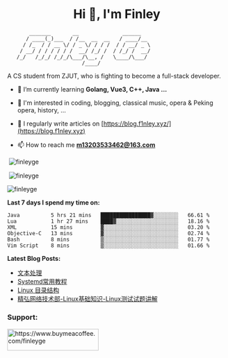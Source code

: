 <h1 align="center">Hi 👋, I'm Finley</h1>

```text
       _______       __              ______   
      / ____(_)___  / /__  __  __   / ____/__ 
     / /_  / / __ \/ / _ \/ / / /  / / __/ _ \
    / __/ / / / / / /  __/ /_/ /  / /_/ /  __/
   /_/   /_/_/ /_/_/\___/\__, /   \____/\___/
                        /____/                
```

<p align="left">

A CS student from ZJUT,
who is fighting to become a full-stack developer.

</p>

<p align="left">

- 🌱 I’m currently learning **Golang, Vue3, C++, Java ...**

- 🧠 I'm interested in coding, blogging, classical music, opera & Peking opera, history, ...

- 📝 I regularly write articles on [https://blog.f1nley.xyz/](https://blog.f1nley.xyz)

- 📫 How to reach me **m13203533462@163.com**

</p>

<p>&nbsp;<img align="center" src="https://github-readme-stats.vercel.app/api/top-langs/?username=finleyge&show_icons=true&locale=en&hide=javascript,html,tex" alt="finleyge" /></p>

<p>&nbsp;<img align="center" src="https://github-readme-stats.vercel.app/api?username=finleyge&show_icons=true&locale=en" alt="finleyge" /></p>

<p><img align="center" src="https://github-readme-streak-stats.herokuapp.com/?user=finleyge&" alt="finleyge" /></p>

**Last 7 days I spend my time on:**

<!--START_SECTION:waka-->

```text
Java          5 hrs 21 mins   ████████████████▓░░░░░░░░   66.61 %
Lua           1 hr 27 mins    ████▓░░░░░░░░░░░░░░░░░░░░   18.16 %
XML           15 mins         ▓░░░░░░░░░░░░░░░░░░░░░░░░   03.20 %
Objective-C   13 mins         ▓░░░░░░░░░░░░░░░░░░░░░░░░   02.74 %
Bash          8 mins          ▒░░░░░░░░░░░░░░░░░░░░░░░░   01.77 %
Vim Script    8 mins          ▒░░░░░░░░░░░░░░░░░░░░░░░░   01.66 %
```

<!--END_SECTION:waka-->

</p>


**Latest Blog Posts:**

<!-- BLOG-POST-LIST:START -->
- [文本处理](https://blog.f1nley.xyz/post/linux/text-process/)
- [Systemd常用教程](https://blog.f1nley.xyz/post/linux/systemd/)
- [Linux 目录结构](https://blog.f1nley.xyz/post/linux/linux-directory/)
- [精弘网络技术部-Linux基础知识-Linux测试试题讲解](https://blog.f1nley.xyz/post/linux/jh-linux-test/)
<!-- BLOG-POST-LIST:END -->

<h3 align="left">Support:</h3>

<p align="left">

<a href="https://www.buymeacoffee.com/finleyge"> <img align="left" src="https://cdn.buymeacoffee.com/buttons/v2/default-yellow.png" height="50" width="210" alt="https://www.buymeacoffee.com/finleyge" />

</a>
</p>

